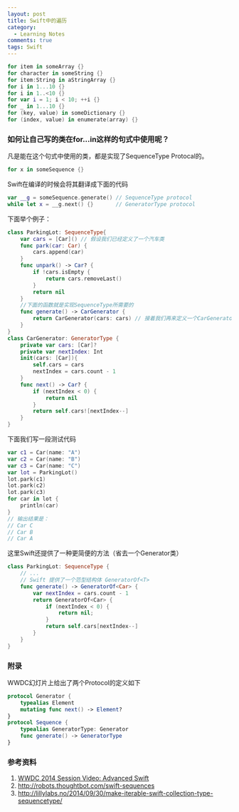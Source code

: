```yaml
---
layout: post
title: Swift中的遍历
category: 
  - Learning Notes
comments: true
tags: Swift
---
```


```swift
for item in someArray {}
for character in someString {}
for item:String in aStringArray {}
for i in 1...10 {}
for i in 1..<10 {}
for var i = 1; i < 10; ++i {}
for _ in 1...10 {}
for (key, value) in someDictionary {}
for (index, value) in enumerate(array) {}
```

<!--more-->

### 如何让自己写的类在for...in这样的句式中使用呢？
凡是能在这个句式中使用的类，都是实现了SequenceType Protocal的。

```swift
for x in someSequence {}
```
Swift在编译的时候会将其翻译成下面的代码

```swift
var __g = someSequence.generate() // SequenceType protocol
while let x = __g.next() {}       // GeneratorType protocol
```
下面举个例子：

```swift
class ParkingLot: SequenceType{
    var cars = [Car]() // 假设我们已经定义了一个汽车类
    func park(car: Car) {
        cars.append(car)
    }
    func unpark() -> Car? {
        if !cars.isEmpty {
            return cars.removeLast()
        }
        return nil
    }
    //下面的函数就是实现SequenceType所需要的
    func generate() -> CarGenerator {
        return CarGenerator(cars: cars) // 接着我们再来定义一个CarGenerator类
    }
}
class CarGenerator: GeneratorType {
    private var cars: [Car]?
    private var nextIndex: Int
    init(cars: [Car]){
        self.cars = cars
        nextIndex = cars.count - 1
    }
    func next() -> Car? {
        if (nextIndex < 0) {
            return nil
        }
        return self.cars![nextIndex--]
    }
}
```
下面我们写一段测试代码

```swift
var c1 = Car(name: "A")
var c2 = Car(name: "B")
var c3 = Car(name: "C")
var lot = ParkingLot()
lot.park(c1)
lot.park(c2)
lot.park(c3)
for car in lot {
    println(car)
}
// 输出结果是：
// Car C
// Car B
// Car A
```
这里Swift还提供了一种更简便的方法（省去一个Generator类）

```swift
class ParkingLot: SequenceType {
    // ...
    // Swift 提供了一个范型结构体 GeneratorOf<T>
    func generate() -> GeneratorOf<Car> {
        var nextIndex = cars.count - 1
        return GeneratorOf<Car> {
            if (nextIndex < 0) {
                return nil;
            }
            return self.cars[nextIndex--]
        }
    }
}
```
### 附录
WWDC幻灯片上给出了两个Protocol的定义如下

```swift
protocol Generator {
	typealias Element
	mutating func next() -> Element?
}
protocol Sequence {
	typealias GeneratorType: Generator
	func generate() -> GeneratorType
}
```
### 参考资料
1. [WWDC 2014 Session Video: Advanced Swift](https://developer.apple.com/videos/wwdc/2014/#404)
2. http://robots.thoughtbot.com/swift-sequences
3. http://lillylabs.no/2014/09/30/make-iterable-swift-collection-type-sequencetype/
